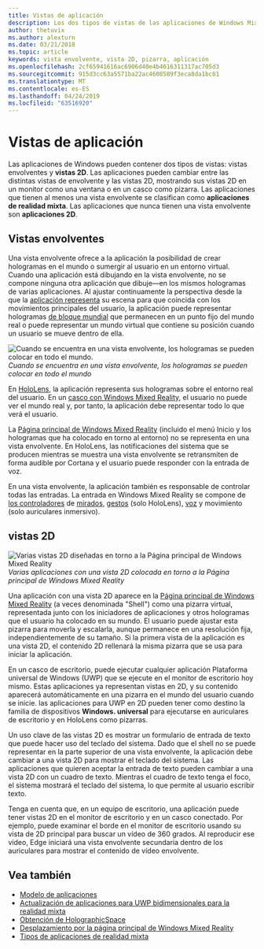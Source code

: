 ```yaml
---
title: Vistas de aplicación
description: Los dos tipos de vistas de las aplicaciones de Windows Mixed Reality son vistas envolventes y vistas 2D.
author: thetuvix
ms.author: alexturn
ms.date: 03/21/2018
ms.topic: article
keywords: vista envolvente, vista 2D, pizarra, aplicación
ms.openlocfilehash: 2cf65941616ac6906d40e4b4616311317ac705d3
ms.sourcegitcommit: 915d3cc63a5571ba22ac4608589f3eca8da1bc81
ms.translationtype: MT
ms.contentlocale: es-ES
ms.lasthandoff: 04/24/2019
ms.locfileid: "63516920"
---
```

# <a name="app-views"></a>Vistas de aplicación

Las aplicaciones de Windows pueden contener dos tipos de  vistas: vistas envolventes y **vistas 2D**. Las aplicaciones pueden cambiar entre las distintas vistas de envolvente y las vistas 2D, mostrando sus vistas 2D en un monitor como una ventana o en un casco como pizarra. Las aplicaciones que tienen al menos una vista envolvente se clasifican como **aplicaciones de realidad mixta**. Las aplicaciones que nunca tienen una vista envolvente son **aplicaciones 2D**.

## <a name="immersive-views"></a>Vistas envolventes

Una vista envolvente ofrece a la aplicación la posibilidad de crear hologramas en el mundo o sumergir al usuario en un entorno virtual. Cuando una aplicación está dibujando en la vista envolvente, no se compone ninguna otra aplicación que dibuje&mdash;en los mismos hologramas de varias aplicaciones. Al ajustar continuamente la perspectiva desde la que la [aplicación representa](rendering.md) su escena para que coincida con los movimientos principales del usuario, la aplicación puede representar hologramas [de bloque mundial](coordinate-systems.md) que permanecen en un punto fijo del mundo real o puede representar un mundo virtual que contiene su posición cuando un usuario se mueve dentro de ella.

![Cuando se encuentra en una vista envolvente, los hologramas se pueden colocar en todo el mundo.](images/designoverview.jpg)<br>
*Cuando se encuentra en una vista envolvente, los hologramas se pueden colocar en todo el mundo*

En [HoloLens](hololens-hardware-details.md), la aplicación representa sus hologramas sobre el entorno real del usuario. En un [casco con Windows Mixed Reality](immersive-headset-hardware-details.md), el usuario no puede ver el mundo real y, por tanto, la aplicación debe representar todo lo que verá el usuario.

La [Página principal de Windows Mixed Reality](navigating-the-windows-mixed-reality-home.md) (incluido el menú Inicio y los hologramas que ha colocado en torno al entorno) no se representa en una vista envolvente. En HoloLens, las notificaciones del sistema que se producen mientras se muestra una vista envolvente se retransmiten de forma audible por Cortana y el usuario puede responder con la entrada de voz.

En una vista envolvente, la aplicación también es responsable de controlar todas las entradas. La entrada en Windows Mixed Reality se compone de [los controladores](motion-controllers.md) de [mirados](gaze.md), [gestos](gestures.md) (solo HoloLens), [voz](voice-input.md) y movimiento (solo auriculares inmersivo).

## <a name="2d-views"></a>vistas 2D

![Varias vistas 2D diseñadas en torno a la Página principal de Windows Mixed Reality](images/teleportation-640px.png)<br>
*Varias aplicaciones con una vista 2D colocada en torno a la Página principal de Windows Mixed Reality*

Una aplicación con una vista 2D aparece en la [Página principal de Windows Mixed Reality](navigating-the-windows-mixed-reality-home.md) (a veces denominada "Shell") como una pizarra virtual, representada junto con los iniciadores de aplicaciones y otros hologramas que el usuario ha colocado en su mundo. El usuario puede ajustar esta pizarra para moverla y escalarla, aunque permanece en una resolución fija, independientemente de su tamaño. Si la primera vista de la aplicación es una vista 2D, el contenido 2D rellenará la misma pizarra que se usa para iniciar la aplicación.

En un casco de escritorio, puede ejecutar cualquier aplicación Plataforma universal de Windows (UWP) que se ejecute en el monitor de escritorio hoy mismo. Estas aplicaciones ya representan vistas en 2D, y su contenido aparecerá automáticamente en una pizarra en el mundo del usuario cuando se inicie. las aplicaciones para UWP en 2D pueden tener como destino la familia de dispositivos **Windows. universal** para ejecutarse en auriculares de escritorio y en HoloLens como pizarras.

Un uso clave de las vistas 2D es mostrar un formulario de entrada de texto que puede hacer uso del teclado del sistema. Dado que el shell no se puede representar en la parte superior de una vista envolvente, la aplicación debe cambiar a una vista 2D para mostrar el teclado del sistema. Las aplicaciones que quieren aceptar la entrada de texto pueden cambiar a una vista 2D con un cuadro de texto. Mientras el cuadro de texto tenga el foco, el sistema mostrará el teclado del sistema, lo que permite al usuario escribir texto.

Tenga en cuenta que, en un equipo de escritorio, una aplicación puede tener vistas 2D en el monitor de escritorio y en un casco conectado. Por ejemplo, puede examinar el borde en el monitor de escritorio usando su vista de 2D principal para buscar un vídeo de 360 grados. Al reproducir ese vídeo, Edge iniciará una vista envolvente secundaria dentro de los auriculares para mostrar el contenido de vídeo envolvente.

## <a name="see-also"></a>Vea también

* [Modelo de aplicaciones](app-model.md)
* [Actualización de aplicaciones para UWP bidimensionales para la realidad mixta](building-2d-apps.md)
* [Obtención de HolographicSpace](getting-a-holographicspace.md)
* [Desplazamiento por la página principal de Windows Mixed Reality](navigating-the-windows-mixed-reality-home.md)
* [Tipos de aplicaciones de realidad mixta](types-of-mixed-reality-apps.md)
